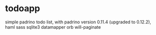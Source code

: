 todoapp
=======

simple padrino todo list, with padrino version 0.11.4 (upgraded to 0.12.2), haml sass sqlite3 datamapper orb will-paginate


